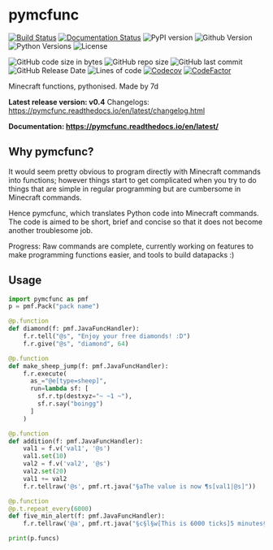 # pymcfunc

[![Build Status](https://travis-ci.com/iiiii7d/pymcfunc.svg?branch=main)](https://travis-ci.com/iiiii7d/pymcfunc)
[![Documentation Status](https://readthedocs.org/projects/pymcfunc/badge/?version=latest)](https://pymcfunc.readthedocs.io/en/latest/?badge=latest)
![PyPI version](https://img.shields.io/pypi/v/pymcfunc)
![Github Version](https://img.shields.io/github/v/release/iiiii7d/pymcfunc?include_prereleases)
![Python Versions](https://img.shields.io/pypi/pyversions/pymcfunc)
![License](https://img.shields.io/github/license/iiiii7d/pymcfunc)

![GitHub code size in bytes](https://img.shields.io/github/languages/code-size/iiiii7d/pymcfunc)
![GitHub repo size](https://img.shields.io/github/repo-size/iiiii7d/pymcfunc)
![GitHub last commit](https://img.shields.io/github/last-commit/iiiii7d/pymcfunc)
![GitHub Release Date](https://img.shields.io/github/release-date-pre/iiiii7d/pymcfunc)
![Lines of code](https://img.shields.io/tokei/lines/github/iiiii7d/pymcfunc)
[![Codecov](https://codecov.io/gh/iiiii7d/pymcfunc/branch/main/graph/badge.svg?token=BS3UCSBO41)](https://codecov.io/gh/iiiii7d/pymcfunc)
[![CodeFactor](https://www.codefactor.io/repository/github/iiiii7d/pymcfunc/badge)](https://www.codefactor.io/repository/github/iiiii7d/pymcfunc)

Minecraft functions, pythonised. Made by 7d

**Latest release version: v0.4**
Changelogs: https://pymcfunc.readthedocs.io/en/latest/changelog.html

**Documentation: https://pymcfunc.readthedocs.io/en/latest/**

## Why pymcfunc?
It would seem pretty obvious to program directly with Minecraft commands into functions;
however things start to get complicated when you try to do things that are simple in regular
programming but are cumbersome in Minecraft commands.

Hence pymcfunc, which translates Python code into Minecraft commands. The code is aimed to be
short, brief and concise so that it does not become another troublesome job.

Progress: Raw commands are complete, currently working on features to make programming functions easier,
and tools to build datapacks :)

## Usage
```python
import pymcfunc as pmf
p = pmf.Pack("pack name")

@p.function
def diamond(f: pmf.JavaFuncHandler):
    f.r.tell("@s", "Enjoy your free diamonds! :D")
    f.r.give("@s", "diamond", 64)

@p.function
def make_sheep_jump(f: pmf.JavaFuncHandler):
    f.r.execute(
      as_="@e[type=sheep]",
      run=lambda sf: [
        sf.r.tp(destxyz="~ ~1 ~"),
        sf.r.say("boingg")
      ]
    )

@p.function
def addition(f: pmf.JavaFuncHandler):
    val1 = f.v('val1', '@s')
    val1.set(10)
    val2 = f.v('val2', '@s')
    val2.set(20)
    val1 += val2
    f.r.tellraw('@s', pmf.rt.java("§aThe value is now ¶s[val1|@s]"))

@p.function
@p.t.repeat_every(6000)
def five_min_alert(f: pmf.JavaFuncHandler):
    f.r.tellraw('@a', pmf.rt.java("§c§l§w[This is 6000 ticks]5 minutes§xw have passed!"))

print(p.funcs)
```